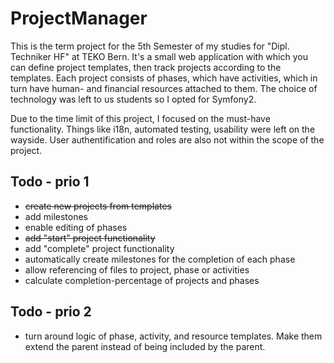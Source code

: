 ProjectManager
==============

This is the term project for the 5th Semester of my studies for "Dipl. Techniker HF" at TEKO Bern.
It's a small web application with which you can define project templates, then track projects according to the templates. Each project consists of phases, which have activities, which in turn have human- and financial resources attached to them. The choice of technology was left to us students so I opted for Symfony2.

Due to the time limit of this project, I focused on the must-have functionality. Things like i18n, automated testing, usability were left on the wayside. User authentification and roles are also not within the scope of the project.


Todo - prio 1
-------------
* ~~create new projects from templates~~
* add milestones
* enable editing of phases
* ~~add "start" project functionality~~
* add "complete" project functionality
* automatically create milestones for the completion of each phase
* allow referencing of files to project, phase or activities
* calculate completion-percentage of projects and phases

Todo - prio 2
-------------

* turn around logic of phase, activity, and resource templates. Make them extend the parent instead of being included by the parent.
